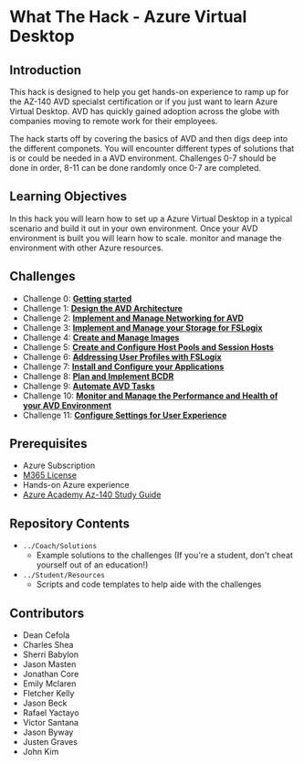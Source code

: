 # What The Hack - Azure Virtual Desktop

## Introduction

This hack is designed to help you get hands-on experience to ramp up for the AZ-140 AVD specialst certification or if you just want to learn Azure Virtual Desktop. AVD has quickly gained adoption across the globe with companies moving to remote work for their employees.

The hack starts off by covering the basics of AVD and then digs deep into the different componets. You will encounter different types of solutions that is or could be needed in a AVD environment. Challenges 0-7 should be done in order, 8-11 can be done randomly once 0-7 are completed.

## Learning Objectives

In this hack you will learn how to set up a Azure Virtual Desktop in a typical scenario and build it out in your own environment. Once your AVD environment is built you will learn how to scale. monitor and manage the environment with other Azure resources.

## Challenges

- Challenge 0: **[Getting started](Student/00-Pre-Reqs.md)**
- Challenge 1: **[Design the AVD Architecture](Student/01-Plan-AVD-Architecture.md)**
- Challenge 2: **[Implement and Manage Networking for AVD](Student/02-Implement-Manage-Network.md)**
- Challenge 3: **[Implement and Manage your Storage for FSLogix](Student/03-Implement-Manage-Storage.md)**
- Challenge 4: **[Create and Manage Images](Student/04-Create-Manage-Images.md)**
- Challenge 5: **[Create and Configure Host Pools and Session Hosts](Student/05-Create-Configure-HostPools.md)**
- Challenge 6: **[Addressing User Profiles with FSLogix](Student/06-Implement-Manage-FsLogix.md)**
- Challenge 7: **[Install and Configure your Applications](Student/07-Install-Configure-Apps.md)**
- Challenge 8: **[Plan and Implement BCDR](Student/08-Plan-Implement-BCDR.md)**
- Challenge 9: **[Automate AVD Tasks](Student/09-Automate-AVD-Tasks.md)**
- Challenge 10: **[Monitor and Manage the Performance and Health of your AVD Environment](Student/10-Monitor-Manage-Performance-Health.md)**
- Challenge 11: **[Configure Settings for User Experience](Student/11-Configure-User-Experience-Settings.md)**

## Prerequisites

- Azure Subscription
- [M365 License](https://docs.microsoft.com/en-us/azure/virtual-desktop/overview#requirements)
- Hands-on Azure experience
- [Azure Academy Az-140 Study Guide](https://aka.ms/AzureAcademy-AZ140)

## Repository Contents

- `../Coach/Solutions`
   - Example solutions to the challenges (If you're a student, don't cheat yourself out of an education!)
- `../Student/Resources`
   - Scripts and code templates to help aide with the challenges

## Contributors
- Dean Cefola
- Charles Shea
- Sherri Babylon
- Jason Masten
- Jonathan Core
- Emily Mclaren
- Fletcher Kelly
- Jason Beck
- Rafael Yactayo
- Victor Santana
- Jason Byway
- Justen Graves
- John Kim
